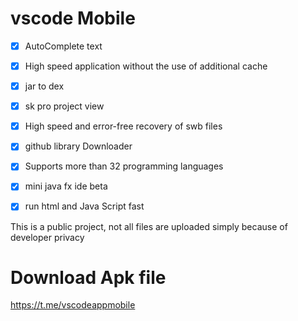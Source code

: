 # vscode Mobile

 - [x] AutoComplete text 
 - [x] High speed application without the use of additional cache
 - [x] jar to dex
 - [x] sk pro project view
 - [x] High speed and error-free recovery of swb files
 - [x] github library Downloader
 - [x] Supports more than 32 programming languages
 - [x] mini java fx ide beta
 - [x] run html and Java Script fast
 



This is a public project, not all files are uploaded simply because of developer privacy

# Download Apk file 
https://t.me/vscodeappmobile
